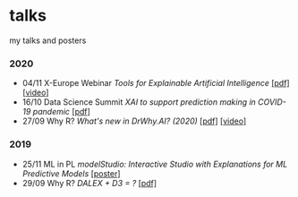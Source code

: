 # talks

my talks and posters

### 2020

- 04/11 X-Europe Webinar *Tools for Explainable Artificial Intelligence* [[pdf]](https://github.com/hbaniecki/talks/blob/main/2020/xeurope_tools4xai.pdf) [[video]](https://www.youtube.com/watch?v=EcDfSjR2lIw)
- 16/10 Data Science Summit *XAI to support prediction making in COVID-19 pandemic* [[pdf]](https://github.com/hbaniecki/talks/blob/main/2020/dss_xaicovid.pdf)
- 27/09 Why R? *What's new in DrWhy.AI? (2020)* [[pdf]](https://github.com/hbaniecki/talks/blob/main/2020/whyr_drwhy.pdf) [[video]](https://youtu.be/C7ac4A1t7sc?t=4685)

### 2019

- 25/11 ML in PL *modelStudio: Interactive Studio with Explanations for ML Predictive Models* [[poster]](https://github.com/hbaniecki/talks/blob/main/2019/mlinpl_modelstudio.pdf)
- 29/09 Why R? *DALEX + D3 = ?* [[pdf]]((https://github.com/hbaniecki/talks/blob/main/2019/whyr_d3dalex.pdf))

